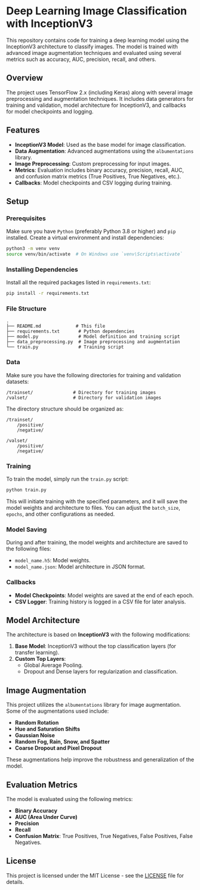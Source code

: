 
# Deep Learning Image Classification with InceptionV3

This repository contains code for training a deep learning model using the InceptionV3 architecture to classify images. The model is trained with advanced image augmentation techniques and evaluated using several metrics such as accuracy, AUC, precision, recall, and others.

## Overview

The project uses TensorFlow 2.x (including Keras) along with several image preprocessing and augmentation techniques. It includes data generators for training and validation, model architecture for InceptionV3, and callbacks for model checkpoints and logging.

## Features

- **InceptionV3 Model**: Used as the base model for image classification.
- **Data Augmentation**: Advanced augmentations using the `albumentations` library.
- **Image Preprocessing**: Custom preprocessing for input images.
- **Metrics**: Evaluation includes binary accuracy, precision, recall, AUC, and confusion matrix metrics (True Positives, True Negatives, etc.).
- **Callbacks**: Model checkpoints and CSV logging during training.

## Setup

### Prerequisites

Make sure you have `Python` (preferably Python 3.8 or higher) and `pip` installed. Create a virtual environment and install dependencies:

```bash
python3 -m venv venv
source venv/bin/activate  # On Windows use `venv\Scripts\activate`
```

### Installing Dependencies

Install all the required packages listed in `requirements.txt`:

```bash
pip install -r requirements.txt
```

### File Structure

```
.
├── README.md             # This file
├── requirements.txt       # Python dependencies
├── model.py               # Model definition and training script
├── data_preprocessing.py  # Image preprocessing and augmentation
└── train.py               # Training script
```

### Data

Make sure you have the following directories for training and validation datasets:

```
/trainset/               # Directory for training images
/valset/                 # Directory for validation images
```

The directory structure should be organized as:

```
/trainset/
    /positive/
    /negative/

/valset/
    /positive/
    /negative/
```

### Training

To train the model, simply run the `train.py` script:

```bash
python train.py
```

This will initiate training with the specified parameters, and it will save the model weights and architecture to files. You can adjust the `batch_size`, `epochs`, and other configurations as needed.

### Model Saving

During and after training, the model weights and architecture are saved to the following files:

- `model_name.h5`: Model weights.
- `model_name.json`: Model architecture in JSON format.

### Callbacks

- **Model Checkpoints**: Model weights are saved at the end of each epoch.
- **CSV Logger**: Training history is logged in a CSV file for later analysis.

## Model Architecture

The architecture is based on **InceptionV3** with the following modifications:

1. **Base Model**: InceptionV3 without the top classification layers (for transfer learning).
2. **Custom Top Layers**: 
   - Global Average Pooling.
   - Dropout and Dense layers for regularization and classification.

## Image Augmentation

This project utilizes the `albumentations` library for image augmentation. Some of the augmentations used include:

- **Random Rotation**
- **Hue and Saturation Shifts**
- **Gaussian Noise**
- **Random Fog, Rain, Snow, and Spatter**
- **Coarse Dropout and Pixel Dropout**

These augmentations help improve the robustness and generalization of the model.

## Evaluation Metrics

The model is evaluated using the following metrics:

- **Binary Accuracy**
- **AUC (Area Under Curve)**
- **Precision**
- **Recall**
- **Confusion Matrix**: True Positives, True Negatives, False Positives, False Negatives.

## License

This project is licensed under the MIT License - see the [LICENSE](LICENSE) file for details.
